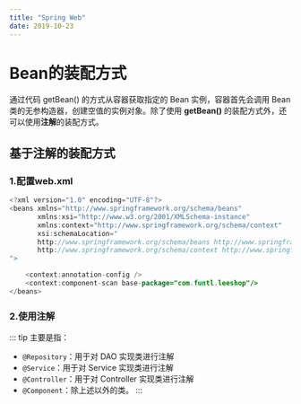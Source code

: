 ```yaml
---
title: "Spring Web"
date: 2019-10-23
---
```


# Bean的装配方式
通过代码 getBean() 的方式从容器获取指定的 Bean 实例，容器首先会调用 Bean 类的无参构造器，创建空值的实例对象。除了使用 **getBean()** 的装配方式外，还可以使用**注解**的装配方式。

## 基于注解的装配方式
### 1.配置web.xml
```java
<?xml version="1.0" encoding="UTF-8"?>
<beans xmlns="http://www.springframework.org/schema/beans"
       xmlns:xsi="http://www.w3.org/2001/XMLSchema-instance"
       xmlns:context="http://www.springframework.org/schema/context"
       xsi:schemaLocation="
       http://www.springframework.org/schema/beans http://www.springframework.org/schema/beans/spring-beans.xsd 
       http://www.springframework.org/schema/context http://www.springframework.org/schema/context/spring-context.xsd
">

    <context:annotation-config />
    <context:component-scan base-package="com.funtl.leeshop"/>
</beans>
```
### 2.使用注解
::: tip 主要是指：
- `@Repository`：用于对 DAO 实现类进行注解
- `@Service`：用于对 Service 实现类进行注解
- `@Controller`：用于对 Controller 实现类进行注解
- `@Component`：除上述以外的类。
:::